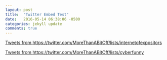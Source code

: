 ```yaml
---
layout: post
title:  "Twitter Embed Test"
date:   2016-05-14 06:38:06 -0500
categories: jekyll update
comments: true
---
```

<a class="twitter-timeline" href="https://twitter.com/MoreThanABitOff/lists/internetofexpositors" data-widget-id="731473153705279488">Tweets from https://twitter.com/MoreThanABitOff/lists/internetofexpositors</a> <script>!function(d,s,id){var js,fjs=d.getElementsByTagName(s)[0],p=/^http:/.test(d.location)?'http':'https';if(!d.getElementById(id)){js=d.createElement(s);js.id=id;js.src=p+"://platform.twitter.com/widgets.js";fjs.parentNode.insertBefore(js,fjs);}}(document,"script","twitter-wjs");</script>

<a class="twitter-timeline" href="https://twitter.com/MoreThanABitOff/lists/cyberfunny" data-widget-id="731451424949870593">Tweets from https://twitter.com/MoreThanABitOff/lists/cyberfunny</a> <script>!function(d,s,id){var js,fjs=d.getElementsByTagName(s)[0],p=/^http:/.test(d.location)?'http':'https';if(!d.getElementById(id)){js=d.createElement(s);js.id=id;js.src=p+"://platform.twitter.com/widgets.js";fjs.parentNode.insertBefore(js,fjs);}}(document,"script","twitter-wjs");</script>
